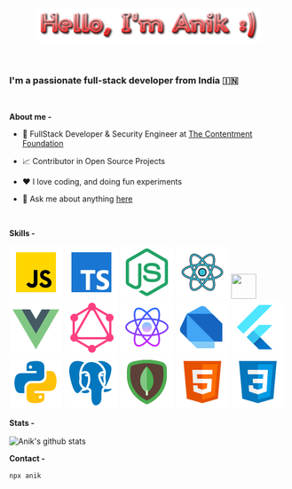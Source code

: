 <p align="center"><a href="https://github.com/anik-ghosh-au7"><img width="80%" src="./assets/hello-text.png" /></a></p>

<br />

### I'm a passionate full-stack developer from India 🇮🇳

<br />

**About me -**

- 💼 FullStack Developer & Security Engineer at [The Contentment Foundation](https://contentment.org/team/Anik)

- 📈 Contributor in Open Source Projects

- ❤️ I love coding, and doing fun experiments

- 💬 Ask me about anything [here](https://github.com/anik-ghosh-au7/anik-ghosh-au7/issues)

<br />

**Skills -**

<img src="./assets/javascript.svg" />
<img src="./assets/typescript.svg" />
<img src="./assets/node-js.svg" />
<img src="./assets/react-js.svg" />
<img height=45 width=45 src="https://assets.vercel.com/image/upload/v1607554385/repositories/next-js/next-logo.png" />
<img src="./assets/vue-js.svg" />
<img src="./assets/graphql.svg" />
<img src="./assets/react-native.svg" />
<img src="./assets/dart.svg" />
<img src="./assets/flutter.svg" />
<img src="./assets/python.svg" />
<img src="./assets/postgres-sql.svg" />
<img src="./assets/mongo-db.svg" />
<img src="./assets/html.svg" />
<img src="./assets/css.svg" />

<br />

**Stats -**

<img align="center" src="https://github-readme-stats.vercel.app/api?username=anik-ghosh-au7&hide=stars&show_icons=true&include_all_commits=true&theme=buefy&hide_border=true" alt="Anik's github stats" />

<br />

**Contact -**

    npx anik
